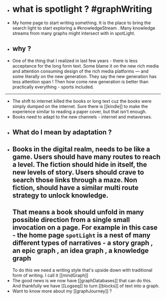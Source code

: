 - # what is spotlight ? #graphWriting
- My home page to start writing something. It is the place to bring the search light to start exploring a #knowledgeStream . Many knowledge streams from many graphs might intersect with in spotLight.
- ## why ?
- One of the thing that I realized in last few years  -  there is less acceptance for the long form text.  Some blame it on the new rich  media and attention consuming design of the rich media platforms — and some literally on the new generation. They say the new generation has less attention span !  Then how come new generation is better than practically everything  - sports included.
- ---
- The shift to internet killed the books or long text cuz the books were simply dumped on the internet. Sure there is [[kindle]] to make the experience similar to reading a paper cover,  but that isn't enough.
- Books need to adapt to the new channels - internet and metaverses.
- ## What  do I mean by adaptation ?
- Books in the digital realm,  needs to be like a game. Users should have many routes to reach a level.  The fiction should hide in itself, the new levels of story. Users should crave to search those links through a maze. Non fiction, should have a similar multi route strategy to unlock knowledge.
  ---
  That means a book should unfold in many possible direction from a single small invocation on a page. For example in this case - the home page `spotLight` is a nest of many different types of narratives - a story graph , an epic graph , an idea graph , a knowledge graph
  ---
  To do this we need a writing style that's upside down with traditional form of writing. I call it [[mindGraph]]
- The good news is we now have [[graphDatabases]] that can do this. And thankfully we have [[Logseq]] to turn [[blocks]] of text into a graph.
- Want to know more about my [[graphJourney]] ?